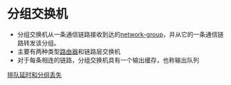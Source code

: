 # 分组交换机

- 分组交换机从一条通信链路接收到达的[network-group](network-group.md)，并从它的一条通信链路转发该分组。
- 主要有两种类型[路由器](路由器.md)和链路层交换机
- 对于每条相连的链路，分组交换机具有一个输出缓存，也称输出队列

[排队延时和分组丢失](排队延时和分组丢失.md)
